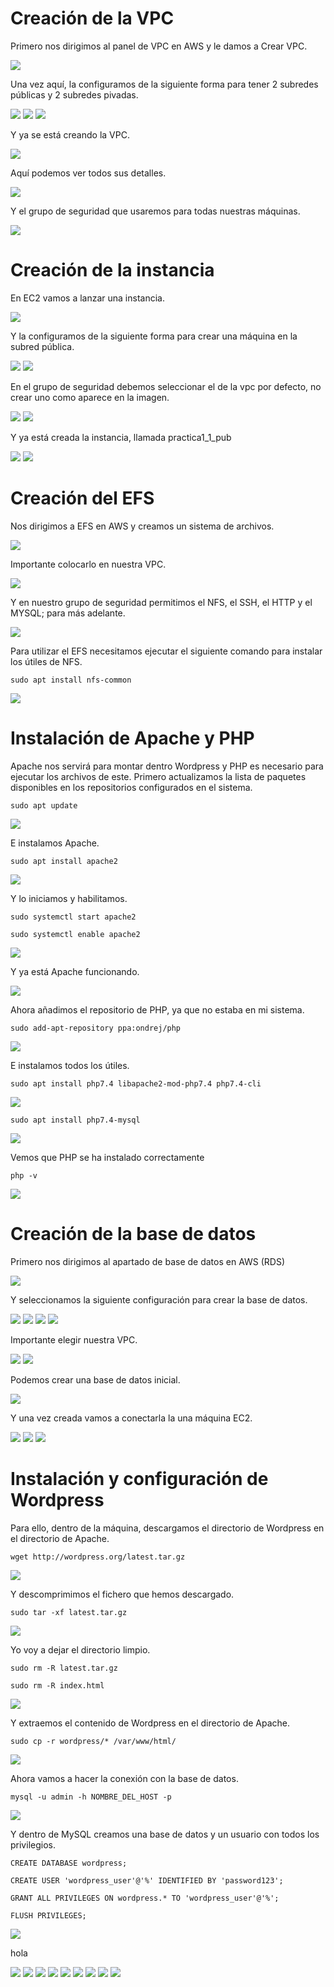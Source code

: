 # Creación de la VPC

Primero nos dirigimos al panel de VPC en AWS y le damos a Crear VPC.

![](/Tema2/img2/Screenshot_2.png)

Una vez aquí, la configuramos de la siguiente forma para tener 2 subredes públicas y 2 subredes pivadas.

![](/Tema2/img2/Screenshot_3.png)
![](/Tema2/img2/Screenshot_4.png)
![](/Tema2/img2/Screenshot_5.png)

Y ya se está creando la VPC.

![](/Tema2/img2/Screenshot_6.png)

Aquí podemos ver todos sus detalles.

![](/Tema2/img2/Screenshot_7.png)

Y el grupo de seguridad que usaremos para todas nuestras máquinas.

![](/Tema2/img2/Screenshot_8.png)

# Creación de la instancia

En EC2 vamos a lanzar una instancia.

![](/Tema2/img2/Screenshot_9.png)

Y la configuramos de la siguiente forma para crear una máquina en la subred pública.

![](/Tema2/img2/Screenshot_10.png)
![](/Tema2/img2/Screenshot_11.png)

En el grupo de seguridad debemos seleccionar el de la vpc por defecto, no crear uno como aparece en la imagen.

![](/Tema2/img2/Screenshot_12.png)
![](/Tema2/img2/Screenshot_13.png)

Y ya está creada la instancia, llamada practica1_1_pub

![](/Tema2/img2/Screenshot_14.png)
![](/Tema2/img2/Screenshot_15.png)

# Creación del EFS

Nos dirigimos a EFS en AWS y creamos un sistema de archivos.

![](/Tema2/img2/Screenshot_26.png)

Importante colocarlo en nuestra VPC.

![](/Tema2/img2/Screenshot_27.png)

Y en nuestro grupo de seguridad permitimos el NFS, el SSH, el HTTP y el MYSQL; para más adelante.

![](/Tema2/img2/Screenshot_41.png)

Para utilizar el EFS necesitamos ejecutar el siguiente comando para instalar los útiles de NFS.

```
sudo apt install nfs-common
```

![](/Tema2/img2/Screenshot_35.png)

# Instalación de Apache y PHP

Apache nos servirá para montar dentro Wordpress y PHP es necesario para ejecutar los archivos de este.
Primero actualizamos la lista de paquetes disponibles en los repositorios configurados en el sistema.

```
sudo apt update
```

![](/Tema2/img2/Screenshot_56.png)

E instalamos Apache.

```
sudo apt install apache2
```

![](/Tema2/img2/Screenshot_57.png)

Y lo iniciamos y habilitamos.

```
sudo systemctl start apache2
```

```
sudo systemctl enable apache2
```

![](/Tema2/img2/Screenshot_58.png)

Y ya está Apache funcionando.

![](/Tema2/img2/Screenshot_59.png)

Ahora añadimos el repositorio de PHP, ya que no estaba en mi sistema.

```
sudo add-apt-repository ppa:ondrej/php
```

![](/Tema2/img2/Screenshot_61.png)

E instalamos todos los útiles.

```
sudo apt install php7.4 libapache2-mod-php7.4 php7.4-cli
```

![](/Tema2/img2/Screenshot_62.png)

```
sudo apt install php7.4-mysql
```

![](/Tema2/img2/Screenshot_63.png)

Vemos que PHP se ha instalado correctamente

```
php -v
```

![](/Tema2/img2/Screenshot_64.png)

# Creación de la base de datos

Primero nos dirigimos al apartado de base de datos en AWS (RDS)

![](/Tema2/img2/Screenshot_42.png)

Y seleccionamos la siguiente configuración para crear la base de datos.

![](/Tema2/img2/Screenshot_65.png)
![](/Tema2/img2/Screenshot_66.png)
![](/Tema2/img2/Screenshot_67.png)
![](/Tema2/img2/Screenshot_68.png)

Importante elegir nuestra VPC.

![](/Tema2/img2/Screenshot_69.png)
![](/Tema2/img2/Screenshot_70.png)

Podemos crear una base de datos inicial.

![](/Tema2/img2/Screenshot_71.png)

Y una vez creada vamos a conectarla la una máquina EC2.

![](/Tema2/img2/Screenshot_72.png)
![](/Tema2/img2/Screenshot_73.png)
![](/Tema2/img2/Screenshot_74.png)

# Instalación y configuración de Wordpress

Para ello, dentro de la máquina, descargamos el directorio de Wordpress en el directorio de Apache.

```
wget http://wordpress.org/latest.tar.gz
```

![](/Tema2/img2/Screenshot_75.png)

Y descomprimimos el fichero que hemos descargado.

```
sudo tar -xf latest.tar.gz
```

![](/Tema2/img2/Screenshot_76.png)

Yo voy a dejar el directorio limpio.

```
sudo rm -R latest.tar.gz
```

```
sudo rm -R index.html
```

![](/Tema2/img2/Screenshot_77.png)

Y extraemos el contenido de Wordpress en el directorio de Apache.

```
sudo cp -r wordpress/* /var/www/html/
```

![](/Tema2/img2/Screenshot_78.png)

Ahora vamos a hacer la conexión con la base de datos.

```
mysql -u admin -h NOMBRE_DEL_HOST -p
```

![](/Tema2/img2/Screenshot_79.png)

Y dentro de MySQL creamos una base de datos y un usuario con todos los privilegios.

```
CREATE DATABASE wordpress;
```

```
CREATE USER 'wordpress_user'@'%' IDENTIFIED BY 'password123';
```

```
GRANT ALL PRIVILEGES ON wordpress.* TO 'wordpress_user'@'%';
```

```
FLUSH PRIVILEGES;
```

![](/Tema2/img2/Screenshot_80.png)

hola

![](/Tema2/img2/Screenshot_81.png)
![](/Tema2/img2/Screenshot_88.png)
![](/Tema2/img2/Screenshot_89.png)
![](/Tema2/img2/Screenshot_90.png)
![](/Tema2/img2/Screenshot_91.png)
![](/Tema2/img2/Screenshot_92.png)
![](/Tema2/img2/Screenshot_92_1.png)
![](/Tema2/img2/Screenshot_93.png)
![](/Tema2/img2/Screenshot_94.png)
